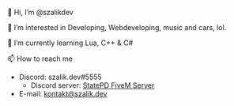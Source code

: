 👋 Hi, I’m @szalikdev

👀 I’m interested in Developing, Webdeveloping, music and cars, lol.

🌱 I’m currently learning Lua, C++ & C#

📫 How to reach me
- Discord: szalik.dev#5555
  - Discord server: [StatePD FiveM Server](https://discord.gg/statepd)
- E-mail: kontakt@szalik.dev

